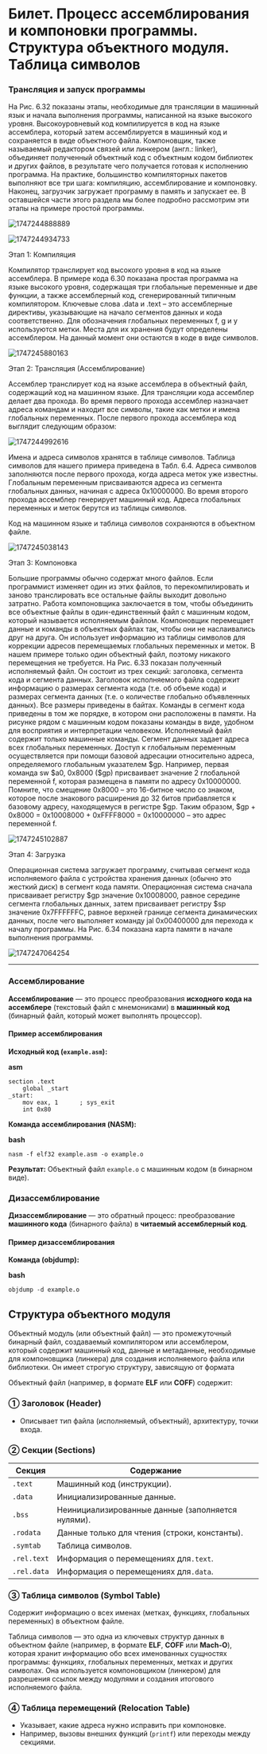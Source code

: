 # **Билет. Процесс ассемблирования и компоновки программы. Структура объектного модуля. Таблица символов**

### Трансляция и запуск программы

На Рис. 6.32 показаны этапы, необходимые для трансляции в машинный язык и начала выполнения программы, написанной на языке  высокого уровня. Высокоуровневый код компилируется в код на языке ассемблера, который затем ассемблируется в машинный код и сохраняется в виде объектного файла. Компоновщик, также  называемый редактором связей или линкером (англ.: linker),  объединяет полученный объектный код с объектным кодом библиотек и других файлов, в результате чего получается готовая к исполнению программа. На практике, большинство компиляторных пакетов  выполняют все три шага: компиляцию, ассемблирование и компоновку. Наконец, загрузчик загружает программу в память и запускает ее.  В оставшейся части этого раздела мы более подробно рассмотрим эти  этапы на примере простой программы.

![1747244888889](images/15.Процессассемблированияикомпоновкипрограммы.Структураобъектногомодуля.Таблицасимволов/1747244888889.png)

![1747244934733](images/15.Процессассемблированияикомпоновкипрограммы.Структураобъектногомодуля.Таблицасимволов/1747244934733.png)

Этап 1: Компиляция

Компилятор транслирует код высокого уровня в код на языке ассемблера. В примере кода 6.30 показана простая программа на языке высокого уровня, содержащая три глобальные переменные и две  функции, а также ассемблерный код, сгенерированный типичным компилятором. Ключевые слова .data и .text – это ассемблерные  директивы, указывающие на начало сегментов данных и кода  соответственно. Для обозначения глобальных переменных f, g и y  используются метки. Места для их хранения будут определены  ассемблером. На данный момент они остаются в коде в виде символов.

![1747245880163](images/15.Процессассемблированияикомпоновкипрограммы.Структураобъектногомодуля.Таблицасимволов/1747245880163.png)

Этап 2: Трансляция (Ассемблирование)

Ассемблер транслирует код на языке ассемблера в объектный файл,  содержащий код на машинном языке. Для трансляции кода ассемблер  делает два прохода. Во время первого прохода ассемблер назначает адреса командам и находит все символы, такие как метки и имена  глобальных переменных. После первого прохода ассемблера код  выглядит следующим образом:

![1747244992616](images/15.Процессассемблированияикомпоновкипрограммы.Структураобъектногомодуля.Таблицасимволов/1747244992616.png)

Имена и адреса символов хранятся в таблице символов. Таблица символов для нашего примера приведена в Табл. 6.4. Адреса символов  заполняются после первого прохода, когда адреса меток уже известны.  Глобальным переменным присваиваются адреса из сегмента  глобальных данных, начиная с адреса 0x10000000.  Во время второго прохода ассемблер генерирует машинный код.  Адреса глобальных переменных и меток берутся из таблицы символов.

Код на машинном языке и таблица символов сохраняются в объектном  файле.

![1747245038143](images/15.Процессассемблированияикомпоновкипрограммы.Структураобъектногомодуля.Таблицасимволов/1747245038143.png)

Этап 3: Компоновка

Большие программы обычно содержат много файлов. Если  программист изменяет один из этих файлов, то перекомпилировать и  заново транслировать все остальные файлы выходит довольно  затратно. Работа компоновщика заключается в том, чтобы объединить все  объектные файлы в один-единственный файл с машинным кодом,  который называется исполняемым файлом. Компоновщик перемещает  данные и команды в объектных файлах так, чтобы они не наслаивались друг на друга. Он использует информацию из таблицы символов для  коррекции адресов перемещаемых глобальных переменных и меток.  В нашем примере только один объектный файл, поэтому никакого  перемещения не требуется. На Рис. 6.33 показан полученный  исполняемый файл. Он состоит из трех секций: заголовка, сегмента  кода и сегмента данных. Заголовок исполняемого файла содержит  информацию о размерах сегмента кода (т.е. об объеме кода) и  размерах сегмента данных (т.е. о количестве глобально объявленных  данных). Все размеры приведены в байтах. Команды в сегмент кода  приведены в том же порядке, в котором они расположены в памяти.  На рисунке рядом с машинным кодом показаны команды в виде,  удобном для восприятия и интерпретации человеком. Исполняемый  файл содержит только машинные команды. Сегмент данных задает  адреса всех глобальных переменных. Доступ к глобальным  переменным осуществляется при помощи базовой адресации  относительно адреса, определяемого глобальным указателем \$gp.  Например, первая команда sw \$a0, 0x8000 (\$gp) присваивает  значение 2 глобальной переменной f, которая размещена в памяти по  адресу 0x10000000. Помните, что смещение 0x8000 – это 16-битное  число со знаком, которое после знакового расширения до 32 битов  прибавляется к базовому адресу, находящемуся в регистре \$gp. Таким образом, \$gp + 0x8000 = 0x10008000 + 0xFFFF8000 = 0x10000000 – это  адрес переменной f.

![1747245102887](images/15.Процессассемблированияикомпоновкипрограммы.Структураобъектногомодуля.Таблицасимволов/1747245102887.png)

Этап 4: Загрузка

Операционная система загружает программу, считывая сегмент кода  исполняемого файла с устройства хранения данных (обычно это  жесткий диск) в сегмент кода памяти. Операционная система сначала  присваивает регистру \$gp значение 0x10008000, равное середине  сегмента глобальных данных, затем присваивает регистру \$sp  значение 0x7FFFFFFC, равное верхней границе сегмента динамических  данных, после чего выполняет команду jal 0x00400000 для перехода к  началу программы. На Рис. 6.34 показана карта памяти в начале  выполнения программы.

![1747247064254](images/15.Процессассемблированияикомпоновкипрограммы.Структураобъектногомодуля.Таблицасимволов/1747247064254.png)

---

### Ассемблирование

**Ассемблирование** — это процесс преобразования **исходного кода на ассемблере** (текстовый файл с мнемониками) в **машинный код** (бинарный файл, который может выполнять процессор).

#### **Пример ассемблирования**

**Исходный код (`example.asm`):**

**asm**

```
section .text
    global _start
_start:
    mov eax, 1      ; sys_exit
    int 0x80
```

**Команда ассемблирования (NASM):**

**bash**

```
nasm -f elf32 example.asm -o example.o
```

**Результат:**
Объектный файл `example.o` с машинным кодом (в бинарном виде).

### Дизассемблирование

**Дизассемблирование** — это обратный процесс: преобразование **машинного кода** (бинарного файла) в **читаемый ассемблерный код**.

#### **Пример дизассемблирования**

**Команда (objdump):**

**bash**

```
objdump -d example.o
```

## **Структура объектного модуля**

Объектный модуль (или объектный файл) — это промежуточный бинарный файл, создаваемый компилятором или ассемблером, который содержит машинный код, данные и метаданные, необходимые для компоновщика (линкера) для создания исполняемого файла или библиотеки.
Он имеет строгую структуру, зависящую от формата

Объектный файл (например, в формате **ELF** или **COFF**) содержит:

### **① Заголовок (Header)**

* Описывает тип файла (исполняемый, объектный), архитектуру, точки входа.

### **② Секции (Sections)**


| Секция | Содержание                                                                         |
| ------------ | -------------------------------------------------------------------------------------------- |
| `.text`      | Машинный код (инструкции).                                              |
| `.data`      | Инициализированные данные.                                           |
| `.bss`       | Неинициализированные данные (заполняется нулями). |
| `.rodata`    | Данные только для чтения (строки, константы).            |
| `.symtab`    | Таблица символов.                                                             |
| `.rel.text`  | Информация о перемещениях для`.text`.                              |
| `.rel.data`  | Информация о перемещениях для`.data`.                              |

### **③ Таблица символов (Symbol Table)**

Содержит информацию о всех именах (метках, функциях, глобальных переменных) в объектном файле.

Таблица символов — это одна из ключевых структур данных в объектном файле (например, в формате **ELF**, **COFF** или **Mach-O**), которая хранит информацию обо всех именованных сущностях программы: функциях, глобальных переменных, метках и других символах. Она используется компоновщиком (линкером) для разрешения ссылок между модулями и создания итогового исполняемого файла.

### **④ Таблица перемещений (Relocation Table)**

* Указывает, какие адреса нужно исправить при компоновке.
* Например, вызовы внешних функций (`printf`) или переходы между секциями.
